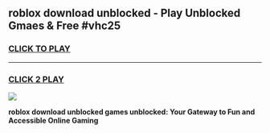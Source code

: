 
## roblox download unblocked - Play Unblocked Gmaes & Free #vhc25
<h3>
<a href="https://news.freeplayer.one?title=roblox_download_unblocked&ref=03M">CLICK TO PLAY</a></h3>
<hr>

<h3>
<a href="https://news.freeplayer.one?title=roblox_download_unblocked&ref=03M">CLICK 2 PLAY</a>
  
</h3>

<a href="https://news.freeplayer.one?title=roblox_download_unblocked&ref=03M"><img src="https://clearcache.store/games.png"></a>


**roblox download unblocked games unblocked: Your Gateway to Fun and Accessible Online Gaming**
